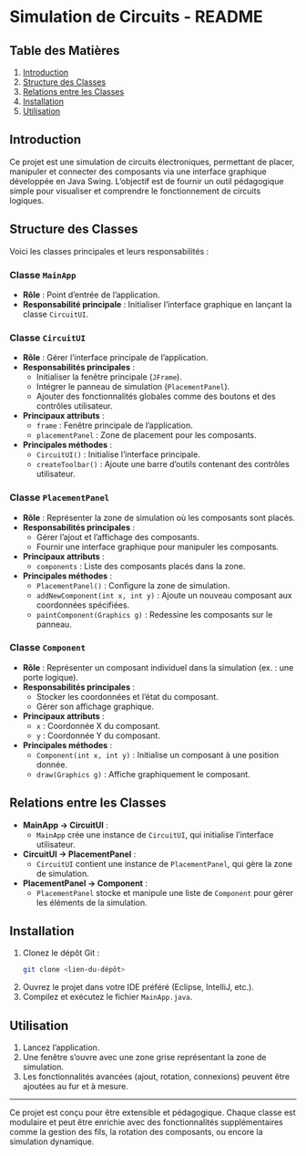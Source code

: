 # Simulation de Circuits - README

## Table des Matières
1. [Introduction](#introduction)
2. [Structure des Classes](#structure-des-classes)
3. [Relations entre les Classes](#relations-entre-les-classes)
4. [Installation](#installation)
5. [Utilisation](#utilisation)

## Introduction
Ce projet est une simulation de circuits électroniques, permettant de placer, manipuler et connecter des composants via une interface graphique développée en Java Swing. L’objectif est de fournir un outil pédagogique simple pour visualiser et comprendre le fonctionnement de circuits logiques.

## Structure des Classes
Voici les classes principales et leurs responsabilités :

### Classe `MainApp`
- **Rôle** : Point d’entrée de l’application.
- **Responsabilité principale** : Initialiser l’interface graphique en lançant la classe `CircuitUI`.

### Classe `CircuitUI`
- **Rôle** : Gérer l’interface principale de l’application.
- **Responsabilités principales** :
  - Initialiser la fenêtre principale (`JFrame`).
  - Intégrer le panneau de simulation (`PlacementPanel`).
  - Ajouter des fonctionnalités globales comme des boutons et des contrôles utilisateur.
- **Principaux attributs** :
  - `frame` : Fenêtre principale de l’application.
  - `placementPanel` : Zone de placement pour les composants.
- **Principales méthodes** :
  - `CircuitUI()` : Initialise l’interface principale.
  - `createToolbar()` : Ajoute une barre d’outils contenant des contrôles utilisateur.

### Classe `PlacementPanel`
- **Rôle** : Représenter la zone de simulation où les composants sont placés.
- **Responsabilités principales** :
  - Gérer l’ajout et l’affichage des composants.
  - Fournir une interface graphique pour manipuler les composants.
- **Principaux attributs** :
  - `components` : Liste des composants placés dans la zone.
- **Principales méthodes** :
  - `PlacementPanel()` : Configure la zone de simulation.
  - `addNewComponent(int x, int y)` : Ajoute un nouveau composant aux coordonnées spécifiées.
  - `paintComponent(Graphics g)` : Redessine les composants sur le panneau.

### Classe `Component`
- **Rôle** : Représenter un composant individuel dans la simulation (ex. : une porte logique).
- **Responsabilités principales** :
  - Stocker les coordonnées et l’état du composant.
  - Gérer son affichage graphique.
- **Principaux attributs** :
  - `x` : Coordonnée X du composant.
  - `y` : Coordonnée Y du composant.
- **Principales méthodes** :
  - `Component(int x, int y)` : Initialise un composant à une position donnée.
  - `draw(Graphics g)` : Affiche graphiquement le composant.

## Relations entre les Classes
- **MainApp → CircuitUI** :
  - `MainApp` crée une instance de `CircuitUI`, qui initialise l’interface utilisateur.
- **CircuitUI → PlacementPanel** :
  - `CircuitUI` contient une instance de `PlacementPanel`, qui gère la zone de simulation.
- **PlacementPanel → Component** :
  - `PlacementPanel` stocke et manipule une liste de `Component` pour gérer les éléments de la simulation.

## Installation
1. Clonez le dépôt Git :
   ```bash
   git clone <lien-du-dépôt>
   ```
2. Ouvrez le projet dans votre IDE préféré (Eclipse, IntelliJ, etc.).
3. Compilez et exécutez le fichier `MainApp.java`.

## Utilisation
1. Lancez l’application.
2. Une fenêtre s’ouvre avec une zone grise représentant la zone de simulation.
3. Les fonctionnalités avancées (ajout, rotation, connexions) peuvent être ajoutées au fur et à mesure.

---

Ce projet est conçu pour être extensible et pédagogique. Chaque classe est modulaire et peut être enrichie avec des fonctionnalités supplémentaires comme la gestion des fils, la rotation des composants, ou encore la simulation dynamique.
